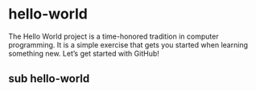 # hello-world
The Hello World project is a time-honored tradition in computer programming. It is a simple exercise that gets you started when learning something new. Let’s get started with GitHub!
## sub hello-world
